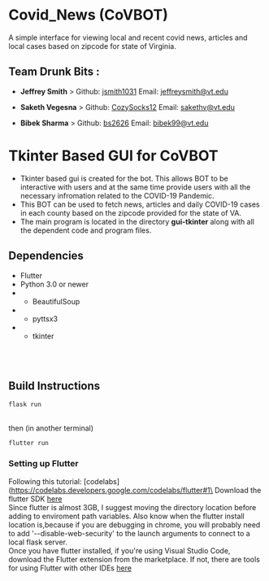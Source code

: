 # Covid_News (CoVBOT) 
A simple interface for viewing local and recent covid news, articles and local cases based on zipcode for state of Virginia.

## Team Drunk Bits :
* **Jeffrey Smith** > Github: [jsmith1031](https://github.com/jsmith1031)
Email: [jeffreysmith@vt.edu](mailto::jeffreysmith@vt.edu)

* **Saketh Vegesna** >  Github: [CozySocks12](https://github.com/CozySocks12)
Email: [sakethv@vt.edu](mailto::sakethv@vt.edu)

* **Bibek Sharma** > Github: [bs2626](https://github.com/bs2626)
Email: [bibek99@vt.edu](mailto::bibek99@vt.edu)


# Tkinter Based GUI for CoVBOT
- Tkinter based gui is created for the bot. This allows BOT to be interactive with users and at the same time provide users with all the necessary infromation related to the COVID-19 Pandemic.
- This BOT can be used to fetch news, articles and daily COVID-19 cases in each county based on the zipcode provided for the state of VA.
- The main program is located in the directory **gui-tkinter** along with all the dependent code and program files.




## Dependencies

* Flutter
* Python 3.0 or newer
* * BeautifulSoup
* * pyttsx3
* * tkinter

<br></br>
## Build Instructions

```
flask run
```
\
then (in another terminal)
```
flutter run
```


### Setting up Flutter

Following this tutorial: [codelabs](https://codelabs.developers.google.com/codelabs/flutter#1\
Download the flutter SDK  [here](https://docs.flutter.dev/get-started/install)\
Since flutter is almost 3GB, I suggest moving the directory location before adding to enviroment path variables. Also know when the flutter install location is,because if you are debugging in chrome, you will probably need to add '--disable-web-security' to the launch arguments to connect to a local flask server.\
Once you have flutter installed, if you're using Visual Studio Code, download the Flutter extension from the marketplace. If not, there are tools for using Flutter with other IDEs  [here](https://docs.flutter.dev/get-started/test-drive?tab=terminal)


